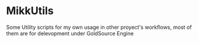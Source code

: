 # MikkUtils
 Some Utility scripts for my own usage in other proyect's workflows, most of them are for delevopment under GoldSource Engine
